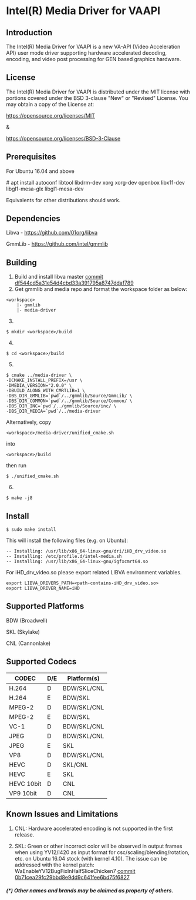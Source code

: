 # Intel(R) Media Driver for VAAPI


## Introduction

The Intel(R) Media Driver for VAAPI is a new VA-API (Video Acceleration API)
user mode driver supporting hardware accelerated decoding, encoding, and
video post processing for GEN based graphics hardware.

## License

The Intel(R) Media Driver for VAAPI is distributed under the MIT license with
portions covered under the BSD 3-clause "New" or "Revised" License.
You may obtain a copy of the License at:

https://opensource.org/licenses/MIT

&

https://opensource.org/licenses/BSD-3-Clause

## Prerequisites

For Ubuntu 16.04 and above

\# apt install autoconf libtool libdrm-dev xorg xorg-dev openbox libx11-dev libgl1-mesa-glx libgl1-mesa-dev

Equivalents for other distributions should work.

## Dependencies

Libva - https://github.com/01org/libva

GmmLib - https://github.com/intel/gmmlib

## Building

1. Build and install libva master [commit df544cd5a31e54d4cbd33a391795a8747ddaf789](https://github.com/01org/libva/commit/df544cd5a31e54d4cbd33a391795a8747ddaf789)
2. Get gmmlib and media repo and format the workspace folder as below:
```
<workspace>
    |- gmmlib
    |- media-driver
```
3. 
```
$ mkdir <workspace>/build
```
4. 
```
$ cd <workspace>/build
```
5. 
```
$ cmake ../media-driver \
-DCMAKE_INSTALL_PREFIX=/usr \
-DMEDIA_VERSION="2.0.0" \
-DBUILD_ALONG_WITH_CMRTLIB=1 \
-DBS_DIR_GMMLIB=`pwd`/../gmmlib/Source/GmmLib/ \
-DBS_DIR_COMMON=`pwd`/../gmmlib/Source/Common/ \
-DBS_DIR_INC=`pwd`/../gmmlib/Source/inc/ \
-DBS_DIR_MEDIA=`pwd`/../media-driver
```
Alternatively, copy 
```
<workspace>/media-driver/unified_cmake.sh
```
into
```
<workspace>/build
```
then run
```
$ ./unified_cmake.sh
```
6. 
```
$ make -j8
```

## Install

```
$ sudo make install
```
This will install the following files (e.g. on Ubuntu):
```
-- Installing: /usr/lib/x86_64-linux-gnu/dri/iHD_drv_video.so
-- Installing: /etc/profile.d/intel-media.sh
-- Installing: /usr/lib/x86_64-linux-gnu/igfxcmrt64.so
```

For iHD_drv_video.so please export related LIBVA environment variables.
```
export LIBVA_DRIVERS_PATH=<path-contains-iHD_drv_video.so>
export LIBVA_DRIVER_NAME=iHD
```

## Supported Platforms

BDW (Broadwell)

SKL (Skylake)

CNL (Cannonlake)

## Supported Codecs

| CODEC      | D/E | Platform(s) |
|------------|-----|-------------|
| H.264      |  D  | BDW/SKL/CNL |
| H.264      |  E  | BDW/SKL     |
| MPEG-2     |  D  | BDW/SKL/CNL |
| MPEG-2     |  E  | BDW/SKL     |
| VC-1       |  D  | BDW/SKL/CNL |
| JPEG       |  D  | BDW/SKL/CNL |
| JPEG       |  E  | SKL         |
| VP8        |  D  | BDW/SKL/CNL |
| HEVC       |  D  | SKL/CNL     |
| HEVC       |  E  | SKL         |
| HEVC 10bit |  D  | CNL         |
| VP9 10bit  |  D  | CNL         |


## Known Issues and Limitations

1. CNL: Hardware accelerated encoding is not supported in the first release.

2. SKL: Green or other incorrect color will be observed in output frames when using
YV12/I420 as input format for csc/scaling/blending/rotation, etc. on Ubuntu 16.04 stock
(with kernel 4.10). The issue can be addressed with the kernel patch:
WaEnableYV12BugFixInHalfSliceChicken7 [commit 0b71cea29fc29bbd8e9dd9c641fee6bd75f6827](https://cgit.freedesktop.org/drm-tip/commit/?id=0b71cea29fc29bbd8e9dd9c641fee6bd75f68274%20)

##### (*) Other names and brands may be claimed as property of others.

